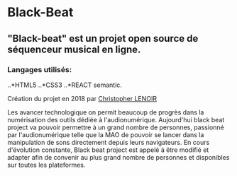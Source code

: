 # Black-Beat

## "Black-beat" est un projet open source de séquenceur musical en ligne.

### Langages utilisés:
..*HTML5
..*CSS3
..*REACT semantic.

Création du projet en 2018 par [Christopher LENOIR](https://github.com/xLeDocteurx/MVC-Zend/commits?author=xLeDocteurx)

Les avancer technologique on permit beaucoup de progrès dans la numérisation des outils dédiée à l'audionumérique.
Aujourd'hui black beat project va pouvoir permettre à un grand nombre de personnes, passionné par l'audionumérique telle que la MAO de pouvoir se lancer dans la manipulation de sons directement depuis leurs navigateurs.
En cours d'évolution constante, Black beat project est appelé à être modifié et adapter afin de convenir au plus grand nombre de personnes et disponibles sur toutes les plateformes. 
